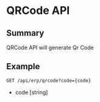 # QRCode API

## Summary

QRCode API will generate Qr Code

## Example

```rest
GET /api/erp/qrcode?code={code}
```

- code [string]
